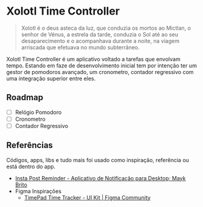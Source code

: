 # Xolotl Time Controller

> Xolotl é o deus asteca da luz, que conduzia os mortos ao Mictlan, o senhor de Vénus, a estrela da tarde, conduzia o Sol até ao seu desaparecimento e o acompanhava durante a noite, na viagem arriscada que efetuava no mundo subterrâneo.

Xolotl Time Controller é um aplicativo voltado a tarefas que envolvam tempo. Estando em faze de desenvolvimento inicial tem por intenção ter um gestor de pomodoros avançado, um cronometro, contador regressivo com uma integração superior entre eles.

## Roadmap

- [ ] Relógio Pomodoro
- [ ] Cronometro
- [ ] Contador Regressivo

## Referências

Códigos, apps, libs e tudo mais foi usado como inspiração, referência ou está dentro do app.

- [Insta Post Reminder - Aplicativo de Notificação para Desktop; Mayk Brito](https://www.youtube.com/playlist?list=PLeLKux5eT3kbD0iUjYCHmea57EGQSphc9)
- Figma Inspirações
  - [TimePad Time Tracker - UI Kit | Figma Community](https://www.figma.com/community/file/877861267642234232)
